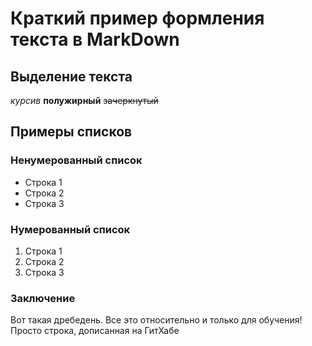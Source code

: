 # Краткий пример формления текста в MarkDown
## Выделение текста
*курсив*
**полужирный**
~~зачеркнутый~~

## Примеры списков
### Ненумерованный список
* Строка 1
* Строка 2
* Строка 3
### Нумерованный список
1. Строка 1
2. Строка 2
3. Строка 3

### Заключение
Вот такая дребедень. Все это относительно и только для обучения!
Просто строка, дописанная на ГитХабе
